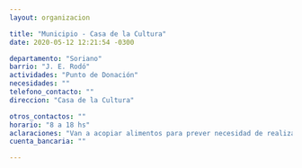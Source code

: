 ```yaml
---
layout: organizacion

title: "Municipio - Casa de la Cultura"
date: 2020-05-12 12:21:54 -0300

departamento: "Soriano"
barrio: "J. E. Rodó"
actividades: "Punto de Donación"
necesidades: ""
telefono_contacto: ""
direccion: "Casa de la Cultura"

otros_contactos: ""
horario: "8 a 18 hs"
aclaraciones: "Van a acopiar alimentos para prever necesidad de realizar Olla Popular"
cuenta_bancaria: ""

---
```

